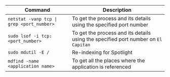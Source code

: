 Command | Description
--------|------------
`netstat -vanp tcp \| grep <port_number> ` | To get the process and its details using the specified port number
`sudo lsof -i tcp:<port_number>` | To get the process and its details using the specified port number on `El Capitan`
`sudo mdutil -E /` | Re-indexing for Spotlight
`mdfind -name <application name>` | To get all the places where the application is referenced

